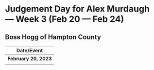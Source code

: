 # Judgement Day for Alex Murdaugh — Week 3 (Feb 20 — Feb 24)

## Boss Hogg of Hampton County 

| Date/Event |
|----|
| **February 20, 2023**  |
| []() |